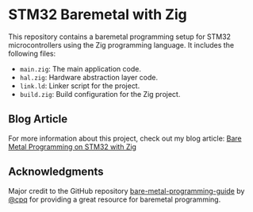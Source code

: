 # STM32 Baremetal with Zig

This repository contains a baremetal programming setup for STM32 microcontrollers using the Zig programming language. It includes the following files:
- `main.zig`: The main application code.
- `hal.zig`: Hardware abstraction layer code.
- `link.ld`: Linker script for the project.
- `build.zig`: Build configuration for the Zig project.

## Blog Article

For more information about this project, check out my blog article: [Bare Metal Programming on STM32 with Zig](https://pjalv.com/blog/bare-metal-programming-on-stm32---with-zig)

## Acknowledgments
Major credit to the GitHub repository [bare-metal-programming-guide](https://github.com/cpq/bare-metal-programming-guide) by [@cpq](https://github.com/cpq) for providing a great resource for baremetal programming.

